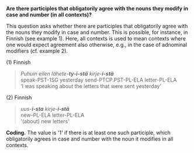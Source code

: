 **Are there participles that obligatorily agree with the nouns they modify in case and number (in all contexts)?**

This question asks whether there are participles that obligatorily agree with the nouns they modify in case and number. This is possible, for instance, in Finnish (see example 1). Here, all contexts is used to mean contexts where one would expect agreement also otherwise, e.g., in the case of adnominal modifiers (cf. example 2).

(1) Finnish<br/>
>*Puhuin eilen lähete-**ty-i-stä** kirje-**i-stä***<br/>
>speak-PST-1SG yesterday send-PTCP.PST-PL-ELA letter-PL-ELA<br/>
>‘I was speaking about the letters that were sent yesterday’<br/>

(2) Finnish<br/>
>*uus-**i-sta** kirje-**i-stä***<br/>
>new-PL-ELA letter-PL-ELA<br/>
>'(about) new letters'

**Coding.** The value is '1' if there is at least one such participle, which obligatorily agrees in case and number with the noun it modifies in all contexts. 
